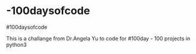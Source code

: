 # -100daysofcode

#100daysofcode

This is a challange from Dr.Angela Yu to code for #100day - 100 projects in python3 
